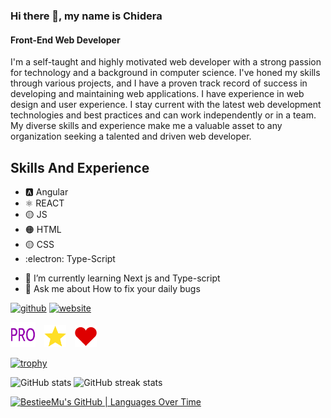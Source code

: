 ### Hi there 👋, my name is Chidera
#### Front-End Web Developer
<!-- ![Front-End Web Developer](https://arturssmirnovs.github.io/github-profile-readme-generator/images/banner.png) -->

I'm a self-taught and highly motivated web developer with a strong passion for technology and a background in computer science. I've honed my skills through various projects, and I have a proven track record of success in developing and maintaining web applications. I have experience in web design and user experience. I stay current with the latest web development technologies and best practices and can work independently or in a team. My diverse skills and experience make me a valuable asset to any organization seeking a talented and driven web developer.


## Skills And Experience
* :a: Angular 
* :atom_symbol: REACT 
* :yellow_circle: JS
* :orange_circle: HTML 
* 🟡 CSS
* :electron: Type-Script


 
- 🌱 I’m currently learning Next js and Type-script 
- 💬 Ask me about How to fix your daily bugs 


[<img src='https://cdn.jsdelivr.net/npm/simple-icons@3.0.1/icons/github.svg' alt='github' height='40'>](https://github.com/BestieeMu)  [<img src='https://cdn.jsdelivr.net/npm/simple-icons@3.0.1/icons/icloud.svg' alt='website' height='40'>](https://cport.vercel.app/)  

<a href='https://github.com/pricing'><img src='https://raw.githubusercontent.com/acervenky/animated-github-badges/master/assets/pro.gif' width='40' height='40'></a> <a href='https://stars.github.com/'><img src='https://raw.githubusercontent.com/acervenky/animated-github-badges/master/assets/starbadge.gif' width='35' height='35'></a> <a href='https://docs.github.com/en/github/supporting-the-open-source-community-with-github-sponsors'><img src='https://raw.githubusercontent.com/acervenky/animated-github-badges/master/assets/sponsorbadge.gif' width='35' height='35'></a> 

[![trophy](https://github-profile-trophy.vercel.app/?username=BestieeMu)](https://github.com/ryo-ma/github-profile-trophy)

![GitHub stats](https://github-readme-stats.vercel.app/api?username=BestieeMu&show_icons=true)     ![GitHub streak stats](https://streak-stats.demolab.com/?user=BestieeMu)

[![BestieeMu's GitHub | Languages Over Time](https://stats.quine.sh/BestieeMu/languages-over-time?theme=dark)](https://quine.sh?utm_source=widgets&utm_campaign=BestieeMu)

